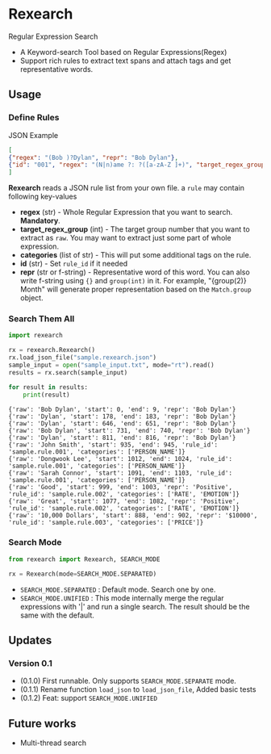 # Rexearch

Regular Expression Search

- A Keyword-search Tool based on Regular Expressions(Regex)
- Support rich rules to extract text spans and attach tags and get representative words.

## Usage

### Define Rules

JSON Example
```json
[
{"regex": "(Bob )?Dylan", "repr": "Bob Dylan"},
{"id": "001", "regex": "(N|n)ame ?: ?([a-zA-Z ]+)", "target_regex_group": 2, "categories": ["PERSON_NAME"]}
]
```
**Rexearch** reads a JSON rule list from your own file. a `rule` may contain following key-values

- **regex** (str) - Whole Regular Expression that you want to search. **Mandatory**.
- **target_regex_group** (int) - The target group number that you want to extract as `raw`. You may want to extract just some part of whole expression.
- **categories** (list of str) - This will put some additional tags on the rule.
- **id** (str) - Set `rule_id` if it needed
- **repr** (str or f-string) - Representative word of this word. You can also write f-string using `{}` and `group(int)` in it. For example, "{group(2)} Month" will generate proper representation based on the `Match.group` object. 

### Search Them All
```python
import rexearch

rx = rexearch.Rexearch()
rx.load_json_file("sample.rexearch.json")
sample_input = open("sample_input.txt", mode="rt").read()
results = rx.search(sample_input)

for result in results:
    print(result)
```
```text
{'raw': 'Bob Dylan', 'start': 0, 'end': 9, 'repr': 'Bob Dylan'}
{'raw': 'Dylan', 'start': 178, 'end': 183, 'repr': 'Bob Dylan'}
{'raw': 'Dylan', 'start': 646, 'end': 651, 'repr': 'Bob Dylan'}
{'raw': 'Bob Dylan', 'start': 731, 'end': 740, 'repr': 'Bob Dylan'}
{'raw': 'Dylan', 'start': 811, 'end': 816, 'repr': 'Bob Dylan'}
{'raw': 'John Smith', 'start': 935, 'end': 945, 'rule_id': 'sample.rule.001', 'categories': ['PERSON_NAME']}
{'raw': 'Dongwook Lee', 'start': 1012, 'end': 1024, 'rule_id': 'sample.rule.001', 'categories': ['PERSON_NAME']}
{'raw': 'Sarah Connor', 'start': 1091, 'end': 1103, 'rule_id': 'sample.rule.001', 'categories': ['PERSON_NAME']}
{'raw': 'Good', 'start': 999, 'end': 1003, 'repr': 'Positive', 'rule_id': 'sample.rule.002', 'categories': ['RATE', 'EMOTION']}
{'raw': 'Great', 'start': 1077, 'end': 1082, 'repr': 'Positive', 'rule_id': 'sample.rule.002', 'categories': ['RATE', 'EMOTION']}
{'raw': '10,000 Dollars', 'start': 888, 'end': 902, 'repr': '$10000', 'rule_id': 'sample.rule.003', 'categories': ['PRICE']}
```

### Search Mode
```python
from rexearch import Rexearch, SEARCH_MODE

rx = Rexearch(mode=SEARCH_MODE.SEPARATED)
```

- `SEARCH_MODE.SEPARATED` : Default mode. Search one by one.
- `SEARCH_MODE.UNIFIED` : This mode internally merge the regular expressions with '|' and run a single search. The result should be the same with the default.

## Updates

### Version 0.1

- (0.1.0) First runnable. Only supports `SEARCH_MODE.SEPARATE` mode.
- (0.1.1) Rename function `load_json` to `load_json_file`, Added basic tests
- (0.1.2) Feat: support `SEARCH_MODE.UNIFIED`

## Future works

- Multi-thread search
